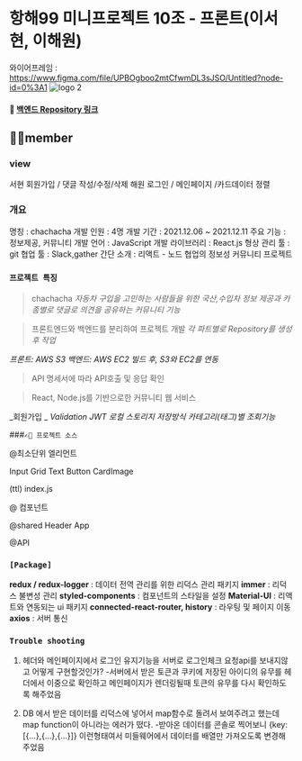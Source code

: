 # 항해99 미니프로젝트 10조 - 프론트(이서현, 이해원)
와이어프레임 : https://www.figma.com/file/UPBOgboo2mtCfwmDL3sJSO/Untitled?node-id=0%3A1
![logo 2](https://user-images.githubusercontent.com/90237570/145667526-0c8e918f-b7ef-4edb-b38d-3fcaab878b37.png)



#### 👀 [백엔드 Repository 링크](https://github.com/kwak9898/ChaChaCha_Back_end)

## 🙌🏻member

### view
서현
 회원가입 / 댓글 작성/수정/삭제 
해원
로그인 / 메인페이지 /카드데이터 정렬

### 개요
명칭 : chachacha
개발 인원 : 4명
개발 기간 : 2021.12.06 ~ 2021.12.11
주요 기능 : 정보제공, 커뮤니티
개발 언어 : JavaScript
개발 라이브러리 : React.js
형상 관리 툴 : git
협업 툴 : Slack,gather
간단 소개 : 리액트 - 노드 협업의 정보성 커뮤니티 프로젝트


### `프로젝트 특징`
> chachacha
_자동차 구입을 고민하는 사람들을 위한 국산,수입차 정보 제공과 카종별로 댓글로 의견을 공유하는 커뮤니티 기능_

> 프론트엔드와 백엔드를 분리하여 프로젝트 개발
_각 파트별로 Repository를 생성 후 작업_

_프론트: AWS S3_
_백엔드: AWS EC2_
_빌드 후, S3와 EC2를 연동_

> API 명세서에 따라 API호출 및 응답 확인

> React, Node.js를 기반으로한 커뮤니티 웹 서비스

_회원가입 _
_Validation_
_JWT 로컬 스토리지 저장방식_
_카테고리(태그)별 조회기능_

###`✍🏻 프로젝트 소스`

@최소단위 엘리먼트

Input
Grid
Text
Button 
CardImage

(ttl) index.js

@ 컴포넌트



@shared
Header
App

@API


### `[Package]`
**redux / redux-logger** : 데이터 전역 관리를 위한 리덕스 관리 패키지
**immer** : 리덕스 불변성 관리
**styled-components** : 컴포넌트의 스타일을 설정
**Material-UI** : 리액트와 연동되는 ui 패키지
**connected-react-router, history** : 라우팅 및 페이지 이동
**axios** : 서버 통신

### `Trouble shooting`

1. 헤더와 메인페이지에서 로그인 유지기능을 서버로 로그인체크 요청api를 보내지않고 어떻게 구현할것인가?
 -서버에서 받은 토큰과 쿠키에 저장된 아이디의 유무를 헤더에서 이중으로 확인하고 메인페이지가 렌더링될때 토큰의 유무를 다시 확인하도록 해주었음

2. DB 에서 받은 데이터를 리덕스에 넣어서 map함수로 돌려서 보여주려고 했는데 map function이 아니라는 에러가 떴다.
-받아온 데이터를 콘솔로 찍어보니 {key:[{…},{…},{…}]} 이런형태여서 미들웨어에서 데이터를  배열만 가져오도록 변경해주었음
